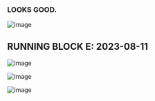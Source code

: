   ### LOOKS GOOD.

  ![image](https://github.com/bdincerTrader/Fauconberg1/assets/127531384/5caac297-6d3a-4b04-86c4-246ec4a4e0c6)



##  RUNNING BLOCK E: 2023-08-11

![image](https://github.com/bdincerTrader/Fauconberg1/assets/127531384/8110faf5-de2e-444a-ae34-bebe29fcb8f2)

![image](https://github.com/bdincerTrader/Fauconberg1/assets/127531384/c4e40d74-f9e2-4868-a32a-50d7a2e80d95)

![image](https://github.com/bdincerTrader/Fauconberg1/assets/127531384/d42d7d10-31d5-40c2-add7-7888843c1c9d)
